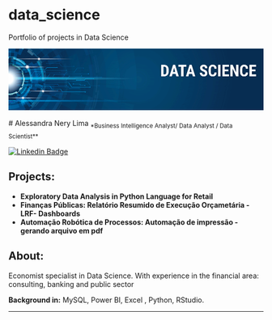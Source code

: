 # data_science
Portfolio of projects in Data Science
<p align="center">
  <img src="banner.png" >
</p>
# Alessandra Nery Lima
<sub>*Business Intelligence Analyst/ Data Analyst / Data Scientist** </sub>

<div align="left">
  
  [![Linkedin Badge](https://img.shields.io/badge/LinkedIn-0077B5?style=flat-square&logo=Linkedin&logoColor=white&link=https://www.linkedin.com/in/alessandranerylima/)](https://www.linkedin.com/in/alessandranerylima/)
 
  
</div>



## Projects:

* **Exploratory Data Analysis in Python Language for Retail** 
* **Finanças Públicas: Relatório Resumido de Execução Orçametária -LRF- Dashboards**
* **Automação Robótica de Processos: Automação de impressão - gerando arquivo em pdf** 

## About:

Economist specialist in Data Science. With experience in the financial area: consulting, banking and public sector

**Background in:** MySQL, Power BI, Excel , Python, RStudio.

---
